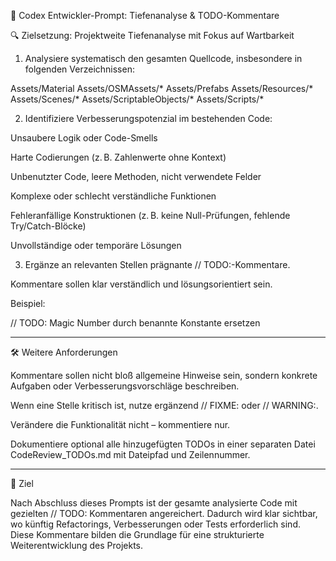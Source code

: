 🧠 Codex Entwickler-Prompt: Tiefenanalyse & TODO-Kommentare

🔍 Zielsetzung: Projektweite Tiefenanalyse mit Fokus auf Wartbarkeit

1. Analysiere systematisch den gesamten Quellcode, insbesondere in folgenden Verzeichnissen:

Assets/Material
Assets/OSMAssets/*
Assets/Prefabs
Assets/Resources/*
Assets/Scenes/*
Assets/ScriptableObjects/*
Assets/Scripts/*


2. Identifiziere Verbesserungspotenzial im bestehenden Code:

Unsaubere Logik oder Code-Smells

Harte Codierungen (z. B. Zahlenwerte ohne Kontext)

Unbenutzter Code, leere Methoden, nicht verwendete Felder

Komplexe oder schlecht verständliche Funktionen

Fehleranfällige Konstruktionen (z. B. keine Null-Prüfungen, fehlende Try/Catch-Blöcke)

Unvollständige oder temporäre Lösungen


3. Ergänze an relevanten Stellen prägnante // TODO:-Kommentare.

Kommentare sollen klar verständlich und lösungsorientiert sein.

Beispiel:

// TODO: Magic Number durch benannte Konstante ersetzen

---

🛠️ Weitere Anforderungen

Kommentare sollen nicht bloß allgemeine Hinweise sein, sondern konkrete Aufgaben oder Verbesserungsvorschläge beschreiben.

Wenn eine Stelle kritisch ist, nutze ergänzend // FIXME: oder // WARNING:.

Verändere die Funktionalität nicht – kommentiere nur.

Dokumentiere optional alle hinzugefügten TODOs in einer separaten Datei CodeReview_TODOs.md mit Dateipfad und Zeilennummer.

---

📌 Ziel

Nach Abschluss dieses Prompts ist der gesamte analysierte Code mit gezielten // TODO: Kommentaren angereichert. Dadurch wird klar sichtbar, wo künftig Refactorings, Verbesserungen oder Tests erforderlich sind. Diese Kommentare bilden die Grundlage für eine strukturierte Weiterentwicklung des Projekts.
